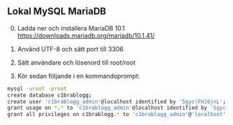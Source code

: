 ## Lokal MySQL MariaDB
0. Ladda ner och installera MariaDB 10.1
https://downloads.mariadb.org/mariadb/10.1.41/

2. Använd UTF-8 och sätt port till 3306
3. Sätt användare och lösenord till root/root
4. Kör sedan följande i en kommandoprompt:
```bash
mysql -uroot -proot
create database c1brablogg;
create user 'c1brablogg_admin'@localhost identified by '5gyc!FHJ6jnL';
grant usage on *.* to 'c1brablogg_admin'@localhost identified by '5gyc!FHJ6jnL';
grant all privileges on c1brablogg.* to 'c1brablogg_admin'@'localhost' identified by '5gyc!FHJ6jnL';
```
